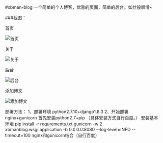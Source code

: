 #xbman-blog
一个简单的个人博客，优雅的页面，简单的后台。如丝般顺滑~

###截图：

首页

![首页](https://git.oschina.net/weihaoxuan/images/raw/master/xbman-blog/index.jpg "首页")

关于

![关于](https://git.oschina.net/weihaoxuan/images/raw/master/xbman-blog/about.jpg "关于")

后台

![后台](https://git.oschina.net/weihaoxuan/images/raw/master/xbman-blog/admin.jpg "后台")

添加博文

![添加博文](https://git.oschina.net/weihaoxuan/images/raw/master/xbman-blog/tianjia.jpg "添加博文")


部署方法：
    1、部署环境
        python2.7.10+django1.8.3
    2、开始部署
        nginx+gunicorn
        首先安装python2.7+pip （具体安装方式自行百度。）
        安装基本环境 pip install -r requrements.txt
        gunicorn  -w 2 xbmanblog.wsgi:application -b 0.0.0.0:8080  --log-level=INFO --timeout=100
        nginx和gunicorn结合（自行百度）


